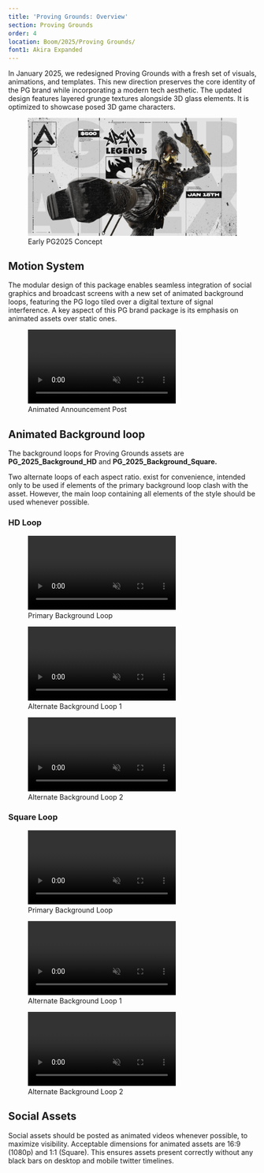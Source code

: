 ```yaml
---
title: 'Proving Grounds: Overview'
section: Proving Grounds
order: 4
location: Boom/2025/Proving Grounds/
font1: Akira Expanded
---
```


In January 2025, we redesigned Proving Grounds with a fresh set of visuals, animations, and templates. This new direction preserves the core identity of the PG brand while incorporating a modern tech aesthetic. The updated design features layered grunge textures alongside 3D glass elements. It is optimized to showcase posed 3D game characters.

<figure><img src="/src/assets/img/PG2025/example.png" alt="">
<figcaption>Early PG2025 Concept</figcaption></figure>

## Motion System

The modular design of this package enables seamless integration of social graphics and broadcast screens with a new set of animated background loops, featuring the PG logo tiled over a digital texture of signal interference. A key aspect of this PG brand package is its emphasis on animated assets over static ones.

<figure>
    <video autoplay loop muted playsinline>
        <source src="/src/assets/img/PG2025/PG_WatchParty_01-30-2025_Announcement.mp4" type="video/mp4">
        Your browser does not support the video tag.
      </video><figcaption>Animated Announcement Post</figcaption>
</figure>

## Animated Background loop

The background loops for Proving Grounds assets are **PG_2025_Background_HD** and **PG_2025_Background_Square.**

Two alternate loops of each aspect ratio. exist for convenience, intended only to be used if elements of the primary background loop clash with the asset. However, the main loop containing all elements of the style should be used whenever possible.

### HD Loop

<figure>
  <video autoplay loop muted playsinline>
    <source src="/src/assets/img/PG2025/PG_2025_Broadcast_BG_web.mp4" type="video/mp4">
    Your browser does not support the video tag.
  </video><figcaption>Primary Background Loop</figcaption>
</figure>

<figure>
  <video autoplay loop muted playsinline>
      <source src="/src/assets/img/PG2025/PG2025_BG_Web.mp4" type="video/mp4">
      Your browser does not support the video tag.
    </video><figcaption>Alternate Background Loop 1</figcaption>
</figure>

<figure>
  <video autoplay loop muted playsinline>
      <source src="/src/assets/img/PG2025/PG_2025_BG_clean_web.mp4" type="video/mp4">
      Your browser does not support the video tag.
    </video><figcaption>Alternate Background Loop 2</figcaption>

</figure>

### Square Loop

<figure>
  <video autoplay loop muted playsinline>
    <source src="/src/assets/img/PG2025/PG_2025_BG_Square_h264_crf23.mp4" type="video/mp4">
    Your browser does not support the video tag.
  </video><figcaption>Primary Background Loop</figcaption>
</figure>

<figure>
  <video autoplay loop muted playsinline>
      <source src="/src/assets/img/PG2025/PG_2025_BG_ALT-A_Square_h264_crf23.mp4" type="video/mp4">
      Your browser does not support the video tag.
    </video><figcaption>Alternate Background Loop 1</figcaption>
</figure>

<figure>
  <video autoplay loop muted playsinline>
      <source src="/src/assets/img/PG2025/PG_2025_BG_ALT-B_Square_h264_crf23.mp4" type="video/mp4">
      Your browser does not support the video tag.
    </video><figcaption>Alternate Background Loop 2</figcaption>

</figure>

## Social Assets

Social assets should be posted as animated videos whenever possible, to maximize visibility. Acceptable dimensions for animated assets are 16:9 (1080p) and 1:1 (Square). This ensures assets present correctly without any black bars on desktop and mobile twitter timelines.
